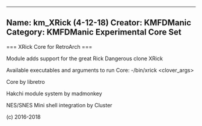 -----------------------
Name: km_XRick (4-12-18)
Creator: KMFDManic
Category: KMFDManic Experimental Core Set
-----------------------
=== XRick Core for RetroArch ===

Module adds support for the great Rick Dangerous clone XRick

Available executables and arguments to run Core:
-/bin/xrick <rom> <clover_args> 

Core by libretro

Hakchi module system by madmonkey

NES/SNES Mini shell integration by Cluster

(c) 2016-2018
